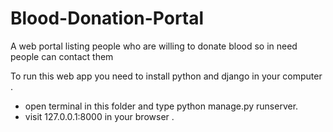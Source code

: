 # Blood-Donation-Portal
A web portal listing people who are willing to donate blood so in need people can contact them

To run this web app you need to install python and django in your computer . 
 - open terminal in this folder and type python manage.py runserver.
 - visit 127.0.0.1:8000 in your browser .
